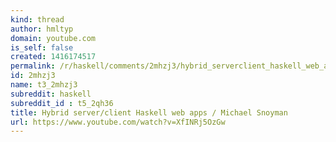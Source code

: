```yaml
---
kind: thread
author: hmltyp
domain: youtube.com
is_self: false
created: 1416174517
permalink: /r/haskell/comments/2mhzj3/hybrid_serverclient_haskell_web_apps_michael/
id: 2mhzj3
name: t3_2mhzj3
subreddit: haskell
subreddit_id : t5_2qh36
title: Hybrid server/client Haskell web apps / Michael Snoyman
url: https://www.youtube.com/watch?v=XfINRj5OzGw
---
```



